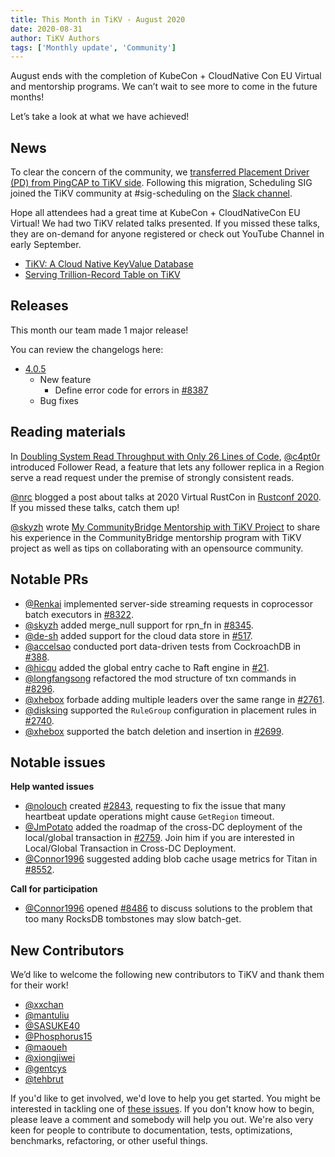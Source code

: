 ```yaml
---
title: This Month in TiKV - August 2020
date: 2020-08-31
author: TiKV Authors
tags: ['Monthly update', 'Community']
---
```


August ends with the completion of KubeCon + CloudNative Con EU Virtual and mentorship programs. We can’t wait to see more to come in the future months!

Let’s take a look at what we have achieved!

## News

To clear the concern of the community, we [transferred Placement Driver (PD) from PingCAP to TiKV side](https://tikv.org/blog/announcing-pd-transfer/). Following this migration, Scheduling SIG joined the TiKV community at #sig-scheduling on the [Slack channel](hubs.ly/H0tZbxf0). 

Hope all attendees had a great time at KubeCon + CloudNativeCon EU Virtual! We had two TiKV related talks presented. If you missed these talks, they are on-demand for anyone registered or check out YouTube Channel in early September.

*   [TiKV: A Cloud Native KeyValue Database](https://sched.co/a3vq)
*   [Serving Trillion-Record Table on TiKV](sched.co/bRVh)

## Releases

This month our team made 1 major release!

You can review the changelogs here:

*   [4.0.5](https://github.com/tikv/tikv/releases/tag/v4.0.5)
    *   New feature
        *   Define error code for errors in [#8387](https://github.com/tikv/tikv/pull/8387)
    *   Bug fixes

## Reading materials

In [Doubling System Read Throughput with Only 26 Lines of Code](https://tikv.org/blog/double-system-read-throughput/), [@c4pt0r](https://github.com/c4pt0r) introduced Follower Read, a feature that lets any follower replica in a Region serve a read request under the premise of strongly consistent reads.

[@nrc](https://github.com/nrc) blogged a post about talks at 2020 Virtual RustCon in [Rustconf 2020](https://tikv.org/blog/rustconf-20/). If you missed these talks, catch them up!

[@skyzh](https://github.com/skyzh) wrote [My CommunityBridge Mentorship with TiKV Project](https://tikv.org/blog/communitybridge-mentorship/) to share his experience in the CommunityBridge mentorship program with TiKV project as well as tips on collaborating with an opensource community.

## Notable PRs

*   [@Renkai](https://github.com/Renkai) implemented server-side streaming requests in coprocessor batch executors in [#8322](https://github.com/tikv/tikv/pull/8322).
*   [@skyzh](https://github.com/skyzh) added merge_null support for rpn_fn in [#8345](https://github.com/tikv/tikv/pull/8345).
*   [@de-sh](https://github.com/de-sh) added support for the cloud data store in [#517](https://github.com/tikv/rust-rocksdb/pull/517).
*   [@accelsao](https://github.com/accelsao) conducted port data-driven tests from CockroachDB in [#388](https://github.com/tikv/raft-rs/pull/388).
*   [@hicqu](https://github.com/hicqu) added the global entry cache to Raft engine in [#21](https://github.com/tikv/raft-engine/pull/21).
*   [@longfangsong](https://github.com/longfangsong) refactored the mod structure of txn commands in [#8296](https://github.com/tikv/tikv/pull/8296).
*   [@xhebox](https://github.com/xhebox) forbade adding multiple leaders over the same range in [#2761](https://github.com/tikv/pd/pull/2761).
*   [@disksing](https://github.com/disksing) supported the `RuleGroup` configuration in placement rules in [#2740](https://github.com/tikv/pd/pull/2740).
*   [@xhebox](https://github.com/xhebox) supported the batch deletion and insertion in [#2699](https://github.com/tikv/pd/pull/2699).

## Notable issues

**Help wanted issues**

*   [@nolouch](https://github.com/nolouch) created [#2843](https://github.com/tikv/pd/issues/2843), requesting to fix the issue that many heartbeat update operations might cause `GetRegion` timeout. 
*   [@JmPotato](https://github.com/JmPotato) added the roadmap of the cross-DC deployment of the local/global transaction in [#2759](https://github.com/tikv/pd/issues/2759). Join him if you are interested in Local/Global Transaction in Cross-DC Deployment.
*   [@Connor1996](https://github.com/Connor1996) suggested adding blob cache usage metrics for Titan in [#8552](https://github.com/tikv/tikv/issues/8552).

**Call for participation**

*   [@Connor1996](https://github.com/Connor1996) opened [#8486](https://github.com/tikv/tikv/issues/8486) to discuss solutions to the problem that too many RocksDB tombstones may slow batch-get.

## New Contributors

We’d like to welcome the following new contributors to TiKV and thank them for their work!

*   [@xxchan](https://github.com/xxchan)
*   [@mantuliu](https://github.com/mantuliu)
*   [@SASUKE40](https://github.com/SASUKE40)
*   [@Phosphorus15](https://github.com/Phosphorus15)
*   [@maoueh](https://github.com/maoueh)
*   [@xiongjiwei](https://github.com/xiongjiwei)
*   [@gentcys](https://github.com/gentcys)
*   [@tehbrut](https://github.com/tehbrut)

If you'd like to get involved, we'd love to help you get started. You might be interested in tackling one of [these issues](https://github.com/tikv/tikv/issues?q=is%3Aopen+is%3Aissue+label%3Adifficulty%2Feasy). If you don't know how to begin, please leave a comment and somebody will help you out. We're also very keen for people to contribute to documentation, tests, optimizations, benchmarks, refactoring, or other useful things.
